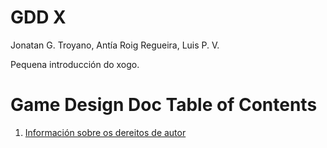 # GDD X

Jonatan G. Troyano,
Antía Roig Regueira,
Luis P. V.

Pequena introducción do xogo.

# Game Design Doc Table of Contents
1. [Información sobre os dereitos de autor](https://github.com/arieuger/dxpp_gdd/blob/main/1_Copyright%20Information.md)
